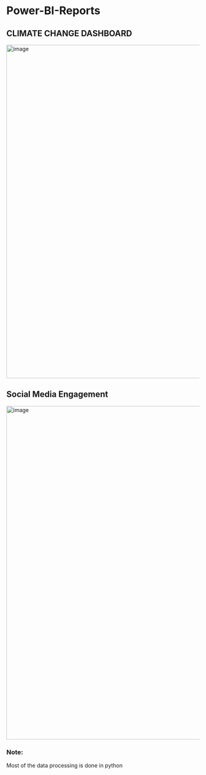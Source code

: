 # Power-BI-Reports
## CLIMATE CHANGE DASHBOARD
<img width="869" alt="image" src="https://github.com/elijahnkuah/Power-BI-Reports/assets/46516506/5d4c5da9-e03e-4afe-af0d-e664a87498a2">

## Social Media Engagement
<img width="869" alt="image" src="https://github.com/elijahnkuah/Power-BI-Reports/assets/46516506/0e098195-87ea-4fa8-b9db-7afbeeb2e1b2">

### Note:
Most of the data processing is done in python
